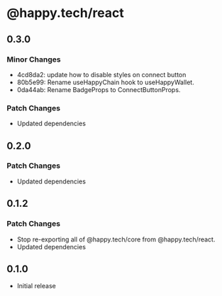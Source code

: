 # @happy.tech/react

## 0.3.0

### Minor Changes

- 4cd8da2: update how to disable styles on connect button
- 80b5e99: Rename useHappyChain hook to useHappyWallet.
- 0da44ab: Rename BadgeProps to ConnectButtonProps.

### Patch Changes

- Updated dependencies

## 0.2.0

### Patch Changes

- Updated dependencies

## 0.1.2

### Patch Changes

- Stop re-exporting all of @happy.tech/core from @happy.tech/react.
- Updated dependencies

## 0.1.0

- Initial release
